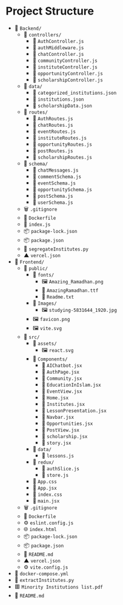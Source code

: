 # Project Structure

* 📁 `Backend/`
    * 📁 `controllers/`
        * 📜 `AuthController.js`
        * 📜 `authMiddleware.js`
        * 📜 `chatController.js`
        * 📜 `communityController.js`
        * 📜 `instituteController.js`
        * 📜 `opportunityController.js`
        * 📜 `scholarshipController.js`
    * 📁 `data/`
        * 📄 `categorized_institutions.json`
        * 📄 `institutions.json`
        * 📄 `scholarshipData.json`
    * 📁 `routes/`
        * 📜 `AuthRoutes.js`
        * 📜 `chatRoutes.js`
        * 📜 `eventRoutes.js`
        * 📜 `instituteRoutes.js`
        * 📜 `opportunityRoutes.js`
        * 📜 `postRoutes.js`
        * 📜 `scholarshipRoutes.js`
    * 📁 `schema/`
        * 📜 `chatMessages.js`
        * 📜 `commentSchema.js`
        * 📜 `eventSchema.js`
        * 📜 `opportunitySchema.js`
        * 📜 `postSchema.js`
        * 📜 `userSchema.js`
    * 🗑️ `.gitignore`
    * 🐳 `Dockerfile`
    * 📜 `index.js`
    * 📦 `package-lock.json`
    * 📦 `package.json`
    * 🐍 `segregateInstitutes.py`
    * ▲ `vercel.json`
* 📁 `Frontend/`
    * 📁 `public/`
        * 📁 `fonts/`
            * 🖼️ `Amazing_Ramadhan.png`
            * 📄 `AmazingRamadhan.ttf`
            * 📝 `Readme.txt`
        * 📁 `Images/`
            * 🖼️ `studying-5831644_1920.jpg`
        * 🖼️ `favicon.png`
        * 🖼️ `vite.svg`
    * 📁 `src/`
        * 📁 `assets/`
            * 🖼️ `react.svg`
        * 📁 `Components/`
            * 📜 `AIChatbot.jsx`
            * 📜 `AuthPage.jsx`
            * 📜 `Community.jsx`
            * 📜 `EducationInIslam.jsx`
            * 📜 `EventView.jsx`
            * 📜 `Home.jsx`
            * 📜 `Institutes.jsx`
            * 📜 `LessonPresentation.jsx`
            * 📜 `Navbar.jsx`
            * 📜 `Opportunities.jsx`
            * 📜 `PostView.jsx`
            * 📜 `scholarship.jsx`
            * 📜 `story.jsx`
        * 📁 `data/`
            * 📜 `lessons.js`
        * 📁 `redux/`
            * 📜 `authSlice.js`
            * 📜 `store.js`
        * 🎨 `App.css`
        * 📜 `App.jsx`
        * 🎨 `index.css`
        * 📜 `main.jsx`
    * 🗑️ `.gitignore`
    * 🐳 `Dockerfile`
    * ⚙️ `eslint.config.js`
    * 🌐 `index.html`
    * 📦 `package-lock.json`
    * 📦 `package.json`
    * 📝 `README.md`
    * ▲ `vercel.json`
    * ⚙️ `vite.config.js`
* 🐳 `docker-compose.yml`
* 🐍 `extractInstitutes.py`
* 🟥 `Minority Institutions list.pdf`
* 📝 `README.md`
